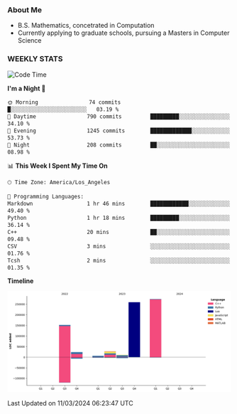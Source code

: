 ### About Me

- B.S. Mathematics, concetrated in Computation
- Currently applying to graduate schools, pursuing a Masters in Computer Science


### WEEKLY STATS
<!--START_SECTION:waka-->
![Code Time](http://img.shields.io/badge/Code%20Time-52%20hrs%2032%20mins-blue)

**I'm a Night 🦉** 

```text
🌞 Morning                74 commits          █░░░░░░░░░░░░░░░░░░░░░░░░   03.19 % 
🌆 Daytime                790 commits         █████████░░░░░░░░░░░░░░░░   34.10 % 
🌃 Evening                1245 commits        █████████████░░░░░░░░░░░░   53.73 % 
🌙 Night                  208 commits         ██░░░░░░░░░░░░░░░░░░░░░░░   08.98 % 
```


📊 **This Week I Spent My Time On** 

```text
🕑︎ Time Zone: America/Los_Angeles

💬 Programming Languages: 
Markdown                 1 hr 46 mins        ████████████░░░░░░░░░░░░░   49.40 % 
Python                   1 hr 18 mins        █████████░░░░░░░░░░░░░░░░   36.14 % 
C++                      20 mins             ██░░░░░░░░░░░░░░░░░░░░░░░   09.48 % 
CSV                      3 mins              ░░░░░░░░░░░░░░░░░░░░░░░░░   01.76 % 
Tcsh                     2 mins              ░░░░░░░░░░░░░░░░░░░░░░░░░   01.35 % 
```

**Timeline**

![Lines of Code chart](https://raw.githubusercontent.com/nickocruzm/nickocruzm/main/assets/bar_graph.png)


 Last Updated on 11/03/2024 06:23:47 UTC
<!--END_SECTION:waka-->
